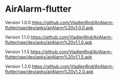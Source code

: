 # AirAlarm-flutter

Version 1.0.0 https://github.com/VladlenRnd/AirAlarm-flutter/raw/dev/apks/airAlarm%20v1.0.0.apk

Version 1.1.0 https://github.com/VladlenRnd/AirAlarm-flutter/raw/dev/apks/airAlarm%20v1.1.0.apk

Version 1.1.5 https://github.com/VladlenRnd/AirAlarm-flutter/raw/dev/apks/airAlarm%20v1.1.5.apk

Version 1.2.0 https://github.com/VladlenRnd/AirAlarm-flutter/raw/dev/apks/airAlarm%20v1.2.0.apk
